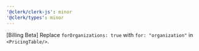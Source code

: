 ```yaml
---
'@clerk/clerk-js': minor
'@clerk/types': minor
---
```


[Billing Beta] Replace `forOrganizations: true` with `for: "organization"` in `<PricingTable/>`.

